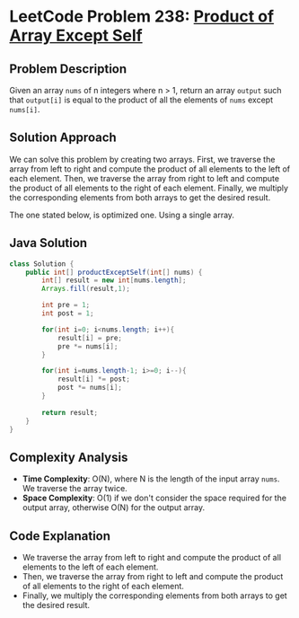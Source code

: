 # LeetCode Problem 238: [Product of Array Except Self](https://leetcode.com/problems/product-of-array-except-self/)


## Problem Description

Given an array `nums` of n integers where n > 1, return an array `output` such that `output[i]` is equal to the product of all the elements of `nums` except `nums[i]`.

## Solution Approach

We can solve this problem by creating two arrays. First, we traverse the array from left to right and compute the product of all elements to the left of each element. Then, we traverse the array from right to left and compute the product of all elements to the right of each element. Finally, we multiply the corresponding elements from both arrays to get the desired result.

The one stated below, is optimized one. Using a single array.

## Java Solution

```java
class Solution {
    public int[] productExceptSelf(int[] nums) {
        int[] result = new int[nums.length];
        Arrays.fill(result,1);

        int pre = 1; 
        int post = 1;

        for(int i=0; i<nums.length; i++){
            result[i] = pre;
            pre *= nums[i];
        }

        for(int i=nums.length-1; i>=0; i--){
            result[i] *= post;
            post *= nums[i];
        }
        
        return result;
    }
}
```

## Complexity Analysis

- **Time Complexity**: O(N), where N is the length of the input array `nums`. We traverse the array twice.
- **Space Complexity**: O(1) if we don't consider the space required for the output array, otherwise O(N) for the output array.

## Code Explanation

- We traverse the array from left to right and compute the product of all elements to the left of each element.
- Then, we traverse the array from right to left and compute the product of all elements to the right of each element.
- Finally, we multiply the corresponding elements from both arrays to get the desired result.
